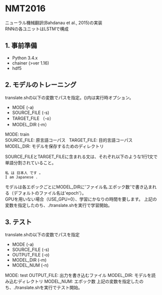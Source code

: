 # NMT2016

ニューラル機械翻訳(Bahdanau et al., 2015)の実装  
RNNの各ユニットはLSTMで構成  

## 1. 事前準備
- Python 3.4.x
- chainer (>ver 1.16)
- hdf5

## 2. モデルのトレーニング

translate.shの以下の変数でパスを指定。()内は実行時オプション。

- MODE (-a)
- SOURCE_FILE (-s)
- TARGET_FILE （-o）
- MODEL_DIR (-m）

MODE: train  
SOURCE_FILE: 原言語コーパス  
TARGET_FILE: 目的言語コーパス
MODEL_DIR: モデルを保存するためのディレクトリ  

SOURCE_FILEとTARGET_FILEに含まれる文は、それぞれ以下のような1行1文で単語分割されていること。  
```  
私 は 日本人 です 。
I am Japanese .
```
モデルは各エポックごとにMODEL_DIRに'ファイル名.エポック数'で書き込まれる（デフォルトのファイル名は'epoch'）。  
GPUを用いない場合（USE_GPU=0）、学習にかなりの時間を要します。
上記の変数を指定したのち、./translate.shを実行で学習開始。  

## 3. テスト

translate.shの以下の変数でパスを指定

- MODE (-a)
- SOURCE_FILE (-s)
- OUTPUT_FILE (-o)
- MODEL_DIR (-m)
- MODEL_NUM (-n)

MODE: test
OUTPUT_FILE: 出力を書き込むファイル
MODEL_DIR: モデルを読み込むディレクトリ
MODEL_NUM: エポック数
上記の変数を指定したのち、./translate.shを実行でテスト開始。

